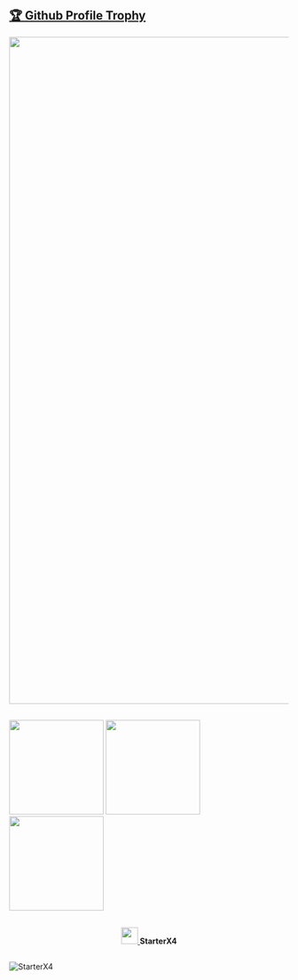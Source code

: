 <a href="https://github.com/ryo-ma/github-profile-trophy"><h2>🏆 Github Profile Trophy</h2></a>
<a href="https://github.com/ryo-ma/github-profile-trophy">
  <img width=1200 align="center" src="https://trophygh.kolioaris.xyz/?username=StarterX4&column=8&theme=discord&no-frame=true"/>
</a>

##

<div>
  <img height="170" src="https://gh-readme-stats-starterx4.vercel.app//api?username=StarterX4&count_private=true&include_all_commits=true&theme=onedark" />
  <img height="170" src="https://gh-readme-stats-starterx4.vercel.app//api/top-langs/?username=StarterX4&layout=compact&langs_count=10&theme=onedark" />
  <img height="170" src="https://github-readme-streak-stats.herokuapp.com/?user=StarterX4&theme=onedark" />
</div>

##

<p align="center">
  <a href="https://skillicons.dev">
    <img width=30 src="https://skillicons.dev/icons?i=discord" />
  </a>
  <b>StarterX4</b>
</p>

##

<p> <img align="left" src="https://komarev.com/ghpvc/?username=StarterX4&label=Profile%20views&color=5865F2&style=flat-square" alt="StarterX4" /><p/>
